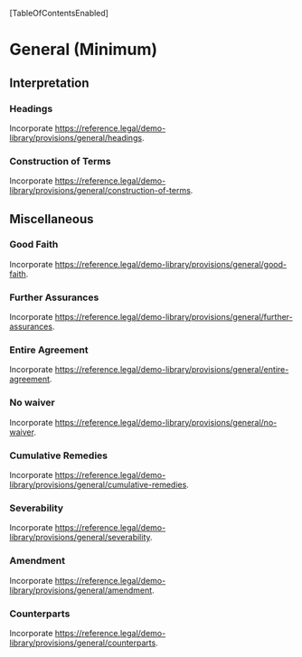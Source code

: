 [TableOfContentsEnabled]

# General (Minimum)

## Interpretation

### Headings

Incorporate <https://reference.legal/demo-library/provisions/general/headings>.

### Construction of Terms

Incorporate <https://reference.legal/demo-library/provisions/general/construction-of-terms>.

## Miscellaneous

### Good Faith

Incorporate <https://reference.legal/demo-library/provisions/general/good-faith>.

### Further Assurances

Incorporate <https://reference.legal/demo-library/provisions/general/further-assurances>.

### Entire Agreement

Incorporate <https://reference.legal/demo-library/provisions/general/entire-agreement>.

### No waiver

Incorporate <https://reference.legal/demo-library/provisions/general/no-waiver>.

### Cumulative Remedies

Incorporate <https://reference.legal/demo-library/provisions/general/cumulative-remedies>.

### Severability

Incorporate <https://reference.legal/demo-library/provisions/general/severability>.

### Amendment

Incorporate <https://reference.legal/demo-library/provisions/general/amendment>.

### Counterparts

Incorporate <https://reference.legal/demo-library/provisions/general/counterparts>.